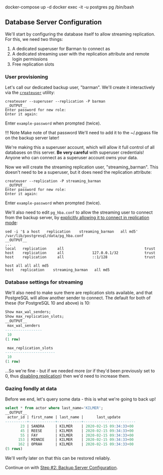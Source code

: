 docker-compose up -d
docker exec -it -u postgres pg /bin/bash

## Database Server Configuration

We'll start by configuring the database itself to allow streaming replication. For this, we need two things:

1. A dedicated superuser for Barman to connect as
2. A dedicated streaming user with the replication attribute and remote login permissions
3. Free replication slots

### User provisioning

Let's call our dedicated backup user, "barman". We'll create it interactively via the [`createuser`](https://www.postgresql.org/docs/current/app-createuser.html) utility:

```shell
createuser --superuser --replication -P barman
__OUTPUT__
Enter password for new role: 
Enter it again: 
```

Enter `example-password` when prompted (twice).

!!! Note Make note of that password
    We'll need to add it to the ~/.pgpass file on the backup server later!

We're making this a superuser account, which will allow it full control of all databases on this server. **Be very careful** with superuser credentials! Anyone who can connect as a superuser account owns your data.

Now we will create the streaming replication user, "streaming_barman". This doesn't need to be a superuser, but it does need the replication attribute:

```shell
createuser --replication -P streaming_barman
__OUTPUT__
Enter password for new role: 
Enter it again: 
```

Enter `example-password` when prompted (twice).

We'll also need to edit `pg_hba.conf` to allow the streaming user to connect from the backup server, by [explicitly allowing it to connect in replication mode](https://www.postgresql.org/docs/current/auth-pg-hba-conf.html):

```shell
sed -i '$ a host   replication    streaming_barman   all md5' /var/lib/postgresql/data/pg_hba.conf
__OUTPUT__
...
local   replication     all                                     trust
host    replication     all             127.0.0.1/32            trust
host    replication     all             ::1/128                 trust

host all all all md5
host   replication    streaming_barman   all md5
```

### Database settings for streaming

We'll also need to make sure there are replication slots available, and that PostgreSQL will allow another sender to connect. The default for both of these (for PostgreSQL 10 and above) is 10:

```sql
Show max_wal_senders;
Show max_replication_slots;
__OUTPUT__
 max_wal_senders 
-----------------
 10
(1 row)

 max_replication_slots 
-----------------------
 10
(1 row)
```

...So we're fine - but if we needed more (or if they'd been previously set to 0, thus [disabling replication](https://www.postgresql.org/docs/current/runtime-config-replication.html)) then we'd need to increase them.


### Gazing fondly at data

Before we end, let's query some data - this is what we're going to back up! 

```sql
select * from actor where last_name='KILMER';
__OUTPUT__
 actor_id | first_name | last_name |      last_update       
----------+------------+-----------+------------------------
       23 | SANDRA     | KILMER    | 2020-02-15 09:34:33+00
       45 | REESE      | KILMER    | 2020-02-15 09:34:33+00
       55 | FAY        | KILMER    | 2020-02-15 09:34:33+00
      153 | MINNIE     | KILMER    | 2020-02-15 09:34:33+00
      162 | OPRAH      | KILMER    | 2020-02-15 09:34:33+00
(5 rows)
```

We'll verify later on that this can be restored reliably.

Continue on with [Step #2: Backup Server Configuration](step02-backup-setup).
